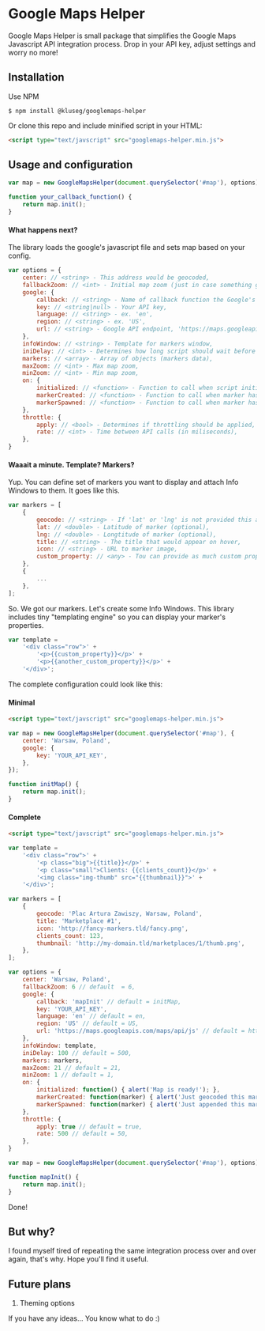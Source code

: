 # Google Maps Helper

Google Maps Helper is small package that simplifies the Google Maps Javascript API integration process. Drop in your API key, adjust settings and worry no more!

## Installation

Use NPM
```console
$ npm install @kluseg/googlemaps-helper
```

Or clone this repo and include minified script in your HTML:

```html
<script type="text/javscript" src="googlemaps-helper.min.js">
```

## Usage and configuration

```javascript
var map = new GoogleMapsHelper(document.querySelector('#map'), options);

function your_callback_function() {
	return map.init();
}
```

#### What happens next?
The library loads the google's javascript file and sets map based on your config.

```javascript
var options = {
	center: // <string> - This address would be geocoded,
	fallbackZoom: // <int> - Initial map zoom (just in case something goes wrong),
	google: {
		callback: // <string> - Name of callback function the Google's script should call,
		key: // <string|null> - Your API key,
		language: // <string> - ex. 'en',
		region: // <string> - ex. 'US',
		url: // <string> - Google API endpoint, 'https://maps.googleapis.com/maps/api/js',
	},
	infoWindow: // <string> - Template for markers window,
	iniDelay: // <int> - Determines how long script should wait before initialization (in miliseconds),
	markers: // <array> - Array of objects (markers data),
	maxZoom: // <int> - Max map zoom,
	minZoom: // <int> - Min map zoom,
	on: {
		initialized: // <function> - Function to call when script initializes, 
		markerCreated: // <function> - Function to call when marker has been created. Passes marker object as an argument,
		markerSpawned: // <function> - Function to call when marker has been added to map. Passes marker object as an argument,
	},
	throttle: {
		apply: // <bool> - Determines if throttling should be applied,
		rate: // <int> - Time between API calls (in miliseconds),
	},
}
```

#### Waaait a minute. Template? Markers?

Yup. You can define set of markers you want to display and attach Info Windows to them. It goes like this.

```javascript
var markers = [
	{
		geocode: // <string> - If 'lat' or 'lng' is not provided this address would be geocoded,
		lat: // <double> - Latitude of marker (optional),
		lng: // <double> - Longtitude of marker (optional),
		title: // <string> - The title that would appear on hover,
		icon: // <string> - URL to marker image,
		custom_property: // <any> - Tou can provide as much custom properties as you want, would be helpful later
	},
	{
		...
	},
];
```

So. We got our markers. Let's create some Info Windows. This library includes tiny "templating engine" so you can display your marker's properties.

```javascript
var template = 
	'<div class="row">' +
		'<p>{{custom_property}}</p>' +
		'<p>{{another_custom_property}}</p>' +
	'</div>';
```

The complete configuration could look like this:

#### Minimal

```html
<script type="text/javscript" src="googlemaps-helper.min.js">
```
```javascript
var map = new GoogleMapsHelper(document.querySelector('#map'), {
	center: 'Warsaw, Poland',
	google: {
		key: 'YOUR_API_KEY',
	},
});

function initMap() {
	return map.init();
}
```

#### Complete

```html
<script type="text/javscript" src="googlemaps-helper.min.js">
```
```javascript
var template = 
	'<div class="row">' +
		'<p class="big">{{title}}</p>' +
		'<p class="small">Clients: {{clients_count}}</p>' +
		'<img class="img-thumb" src="{{thumbnail}}">' +
	'</div>';

var markers = [
	{
		geocode: 'Plac Artura Zawiszy, Warsaw, Poland',
		title: 'Marketplace #1',
		icon: 'http://fancy-markers.tld/fancy.png',
		clients_count: 123,
		thumbnail: 'http://my-domain.tld/marketplaces/1/thumb.png',
	},
];

var options = {
	center: 'Warsaw, Poland',
	fallbackZoom: 6 // default  = 6,
	google: {
		callback: 'mapInit' // default = initMap,
		key: 'YOUR_API_KEY',
		language: 'en' // default = en,
		region: 'US' // default = US,
		url: 'https://maps.googleapis.com/maps/api/js' // default = https://maps.googleapis.com/maps/api/js,
	},
	infoWindow: template,
	iniDelay: 100 // default = 500,
	markers: markers,
	maxZoom: 21 // default = 21,
	minZoom: 1 // default = 1,
	on: {
		initialized: function() { alert('Map is ready!'); }, 
		markerCreated: function(marker) { alert('Just geocoded this marker: '+ marker.title); },
		markerSpawned: function(marker) { alert('Just appended this marker: '+ marker.title); }
	},
	throttle: {
		apply: true // default = true,
		rate: 500 // default = 50,
	},
}

var map = new GoogleMapsHelper(document.querySelector('#map'), options);

function mapInit() {
	return map.init();
}
```

Done!

## But why?

I found myself tired of repeating the same integration process over and over again, that's why. Hope you'll find it useful.

## Future plans

1. Theming options

If you have any ideas... You know what to do :)